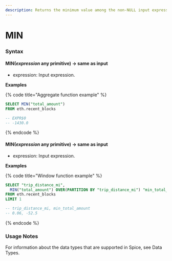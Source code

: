 ```yaml
---
description: Returns the minimum value among the non-NULL input expressions.
---
```


# MIN

### Syntax <a href="#syntax" id="syntax"></a>

#### MIN(_expression_ any primitive) → same as input <a href="#minexpression-any-primitive--same-as-input" id="minexpression-any-primitive--same-as-input"></a>

* expression: Input expression.

**Examples**

{% code title="Aggregate function example" %}
```sql
SELECT MIN("total_amount") 
FROM eth.recent_blocks

-- EXPR$0
-- -1430.0
```
{% endcode %}

#### MIN(_expression_ any primitive) → same as input <a href="#minexpression-any-primitive--same-as-input-1" id="minexpression-any-primitive--same-as-input-1"></a>

* expression: Input expression.

**Examples**

{% code title="Window function example" %}
```sql
SELECT "trip_distance_mi", 
  MIN("total_amount") OVER(PARTITION BY "trip_distance_mi") "min_total_amount"
FROM eth.recent_blocks
LIMIT 1

-- trip_distance_mi, min_total_amount
-- 0.06, -52.5
```
{% endcode %}

### Usage Notes <a href="#usage-notes" id="usage-notes"></a>

For information about the data types that are supported in Spice, see Data Types.
